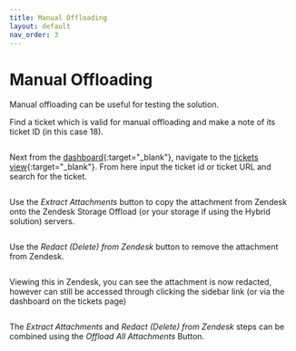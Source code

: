 ```yaml
---
title: Manual Offloading
layout: default
nav_order: 3
---
```


# Manual Offloading

Manual offloading can be useful for testing the solution.

Find a ticket which is valid for manual offloading and make a note of its ticket ID (in this case 18).

<picture>
  <source srcset="{{ site.baseurl }}/assets/images/docs/manual-offloading/valid-ticket.webp" type="image/webp">
  <img src="{{ site.baseurl }}/assets/images/docs/manual-offloading/valid-ticket.png" alt="">
</picture>

Next from the [dashboard](https://zd-external-attachment-storage.eh7p.com/dashboard){:target="_blank"}, navigate to the [tickets view](https://zd-external-attachment-storage.eh7p.com/dashboard){:target="_blank"}. From here input the ticket id or ticket URL and search for the ticket.

<picture>
  <source srcset="{{ site.baseurl }}/assets/images/docs/manual-offloading/ticket-live.webp" type="image/webp">
  <img src="{{ site.baseurl }}/assets/images/docs/manual-offloading/ticket-live.png" alt="">
</picture>

Use the _Extract Attachments_ button to copy the attachment from Zendesk onto the Zendesk Storage Offload (or your storage if using the Hybrid solution) servers.

<picture>
  <source srcset="{{ site.baseurl }}/assets/images/docs/manual-offloading/ticket-duplicated.webp" type="image/webp">
  <img src="{{ site.baseurl }}/assets/images/docs/manual-offloading/ticket-duplicated.png" alt="">
</picture>

Use the _Redact (Delete) from Zendesk_ button to remove the attachment from Zendesk.

<picture>
  <source srcset="{{ site.baseurl }}/assets/images/docs/manual-offloading/ticket-offloaded.webp" type="image/webp">
  <img src="{{ site.baseurl }}/assets/images/docs/manual-offloading/ticket-offloaded.png" alt="">
</picture>

Viewing this in Zendesk, you can see the attachment is now redacted, however can still be accessed through clicking the sidebar link (or via the dashboard on the tickets page)

<picture>
  <source srcset="{{ site.baseurl }}/assets/images/docs/manual-offloading/zd-offloaded.webp" type="image/webp">
  <img src="{{ site.baseurl }}/assets/images/docs/manual-offloading/zd-offloaded.png" alt="">
</picture>

The _Extract Attachments_ and _Redact (Delete) from Zendesk_ steps can be combined using the _Offload All Attachments_ Button.